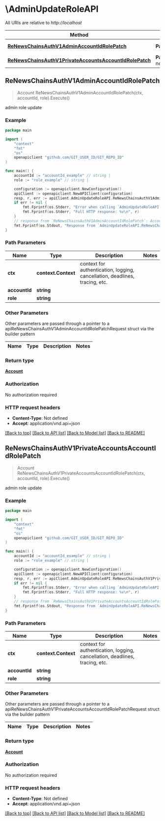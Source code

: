 # \AdminUpdateRoleAPI

All URIs are relative to *http://localhost*

Method | HTTP request | Description
------------- | ------------- | -------------
[**ReNewsChainsAuthV1AdminAccountIdRolePatch**](AdminUpdateRoleAPI.md#ReNewsChainsAuthV1AdminAccountIdRolePatch) | **Patch** /re-news/chains/auth/v1/admin/{account_id}/{role} | admin role update
[**ReNewsChainsAuthV1PrivateAccountsAccountIdRolePatch**](AdminUpdateRoleAPI.md#ReNewsChainsAuthV1PrivateAccountsAccountIdRolePatch) | **Patch** /re-news//chains/auth/v1/private/accounts/{account_id}/{role} | admin role update



## ReNewsChainsAuthV1AdminAccountIdRolePatch

> Account ReNewsChainsAuthV1AdminAccountIdRolePatch(ctx, accountId, role).Execute()

admin role update



### Example

```go
package main

import (
	"context"
	"fmt"
	"os"
	openapiclient "github.com/GIT_USER_ID/GIT_REPO_ID"
)

func main() {
	accountId := "accountId_example" // string | 
	role := "role_example" // string | 

	configuration := openapiclient.NewConfiguration()
	apiClient := openapiclient.NewAPIClient(configuration)
	resp, r, err := apiClient.AdminUpdateRoleAPI.ReNewsChainsAuthV1AdminAccountIdRolePatch(context.Background(), accountId, role).Execute()
	if err != nil {
		fmt.Fprintf(os.Stderr, "Error when calling `AdminUpdateRoleAPI.ReNewsChainsAuthV1AdminAccountIdRolePatch``: %v\n", err)
		fmt.Fprintf(os.Stderr, "Full HTTP response: %v\n", r)
	}
	// response from `ReNewsChainsAuthV1AdminAccountIdRolePatch`: Account
	fmt.Fprintf(os.Stdout, "Response from `AdminUpdateRoleAPI.ReNewsChainsAuthV1AdminAccountIdRolePatch`: %v\n", resp)
}
```

### Path Parameters


Name | Type | Description  | Notes
------------- | ------------- | ------------- | -------------
**ctx** | **context.Context** | context for authentication, logging, cancellation, deadlines, tracing, etc.
**accountId** | **string** |  | 
**role** | **string** |  | 

### Other Parameters

Other parameters are passed through a pointer to a apiReNewsChainsAuthV1AdminAccountIdRolePatchRequest struct via the builder pattern


Name | Type | Description  | Notes
------------- | ------------- | ------------- | -------------



### Return type

[**Account**](Account.md)

### Authorization

No authorization required

### HTTP request headers

- **Content-Type**: Not defined
- **Accept**: application/vnd.api+json

[[Back to top]](#) [[Back to API list]](../README.md#documentation-for-api-endpoints)
[[Back to Model list]](../README.md#documentation-for-models)
[[Back to README]](../README.md)


## ReNewsChainsAuthV1PrivateAccountsAccountIdRolePatch

> Account ReNewsChainsAuthV1PrivateAccountsAccountIdRolePatch(ctx, accountId, role).Execute()

admin role update



### Example

```go
package main

import (
	"context"
	"fmt"
	"os"
	openapiclient "github.com/GIT_USER_ID/GIT_REPO_ID"
)

func main() {
	accountId := "accountId_example" // string | 
	role := "role_example" // string | 

	configuration := openapiclient.NewConfiguration()
	apiClient := openapiclient.NewAPIClient(configuration)
	resp, r, err := apiClient.AdminUpdateRoleAPI.ReNewsChainsAuthV1PrivateAccountsAccountIdRolePatch(context.Background(), accountId, role).Execute()
	if err != nil {
		fmt.Fprintf(os.Stderr, "Error when calling `AdminUpdateRoleAPI.ReNewsChainsAuthV1PrivateAccountsAccountIdRolePatch``: %v\n", err)
		fmt.Fprintf(os.Stderr, "Full HTTP response: %v\n", r)
	}
	// response from `ReNewsChainsAuthV1PrivateAccountsAccountIdRolePatch`: Account
	fmt.Fprintf(os.Stdout, "Response from `AdminUpdateRoleAPI.ReNewsChainsAuthV1PrivateAccountsAccountIdRolePatch`: %v\n", resp)
}
```

### Path Parameters


Name | Type | Description  | Notes
------------- | ------------- | ------------- | -------------
**ctx** | **context.Context** | context for authentication, logging, cancellation, deadlines, tracing, etc.
**accountId** | **string** |  | 
**role** | **string** |  | 

### Other Parameters

Other parameters are passed through a pointer to a apiReNewsChainsAuthV1PrivateAccountsAccountIdRolePatchRequest struct via the builder pattern


Name | Type | Description  | Notes
------------- | ------------- | ------------- | -------------



### Return type

[**Account**](Account.md)

### Authorization

No authorization required

### HTTP request headers

- **Content-Type**: Not defined
- **Accept**: application/vnd.api+json

[[Back to top]](#) [[Back to API list]](../README.md#documentation-for-api-endpoints)
[[Back to Model list]](../README.md#documentation-for-models)
[[Back to README]](../README.md)

